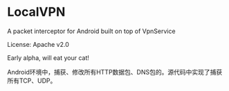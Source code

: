 # LocalVPN
A packet interceptor for Android built on top of VpnService

License: Apache v2.0

Early alpha, will eat your cat!


Android环境中，捕获、修改所有HTTP数据包、DNS包的。源代码中实现了捕获所有TCP、UDP。



